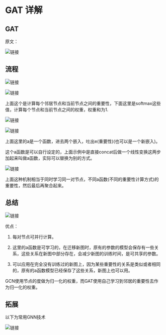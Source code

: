 # GAT 详解


## GAT

原文：

![链接](https://cdn.spiritlhl.net/https://github.com/spiritysdx/images/blob/main/20231022/52.png?raw=true)

## 流程

![链接](https://cdn.spiritlhl.net/https://github.com/spiritysdx/images/blob/main/20231022/73.png?raw=true)

![链接](https://cdn.spiritlhl.net/https://github.com/spiritysdx/images/blob/main/20231022/74.png?raw=true)

上面这个是计算每个邻居节点和当前节点之间的重要性，下面这里是softmax这些值，计算每个节点和当前节点之间的权重，权重和为1.

![链接](https://cdn.spiritlhl.net/https://github.com/spiritysdx/images/blob/main/20231022/75.png?raw=true)

![链接](https://cdn.spiritlhl.net/https://github.com/spiritysdx/images/blob/main/20231022/76.png?raw=true)

上面这里的a是一个函数，进去两个嵌入，吐出e(重要性)(也可以是一个新嵌入)。

这个a函数是可以自行设定的，上面示例中是直接concat后做一个线性变换这两步加起来叫做a函数，实际可以替换为别的方式。

![链接](https://cdn.spiritlhl.net/https://github.com/spiritysdx/images/blob/main/20231022/77.png?raw=true)

上面这种机制相当于同时学习同一对节点，不同a函数(不同的重要性计算方式)的重要性，然后最后再聚合起来。

## 总结

![链接](https://cdn.spiritlhl.net/https://github.com/spiritysdx/images/blob/main/20231022/78.png?raw=true)

优点：

1. 每对节点可并行计算。

2. 这里的a函数是可学习的，在迁移新图时，原有的参数的模型会保存有一些关系，这些关系在新图中部分存在，会减少新图的训练时间，是可共享的参数。

3. 可以应用在完全没有训练过的新图上，因为某些重要性的关系是类似或者相同的，原有的a函数模型已经保存了这些关系，新图上也可以用。

GCN使用节点的度做为归一化的权重，而GAT使用自己学习到邻居的重要性去作为归一化的权重。

## 拓展

以下为常用GNN技术

![链接](https://cdn.spiritlhl.net/https://github.com/spiritysdx/images/blob/main/20231022/79.png?raw=true)

